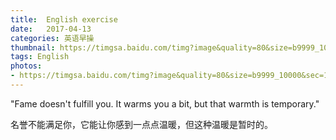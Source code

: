 ```yaml
---
title:  English exercise
date:   2017-04-13
categories: 英语早操
thumbnail: https://timgsa.baidu.com/timg?image&quality=80&size=b9999_10000&sec=1492093956463&di=a961428b882837bc9881374d194eb3d9&imgtype=jpg&src=http%3A%2F%2Fimg1.imgtn.bdimg.com%2Fit%2Fu%3D423404257%2C882901176%26fm%3D214%26gp%3D0.jpg
tags: English
photos:
- https://timgsa.baidu.com/timg?image&quality=80&size=b9999_10000&sec=1492093956463&di=a961428b882837bc9881374d194eb3d9&imgtype=jpg&src=http%3A%2F%2Fimg1.imgtn.bdimg.com%2Fit%2Fu%3D423404257%2C882901176%26fm%3D214%26gp%3D0.jpg
---
```


"Fame doesn't fulfill you. It warms you a bit, but that warmth is temporary."
<p>名誉不能满足你，它能让你感到一点点温暖，但这种温暖是暂时的。</p>
